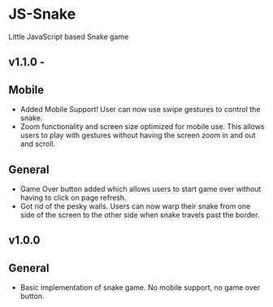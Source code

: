 # JS-Snake

Little JavaScript based Snake game

## v1.1.0 -

## Mobile

- Added Mobile Support! User can now use swipe gestures to control the snake.
- Zoom functionality and screen size optimized for mobile use. This allows users to play with gestures without having the screen zoom in and out and scroll.

## General

- Game Over button added which allows users to start game over without having to click on page refresh.
- Got rid of the pesky walls. Users can now warp their snake from one side of the screen to the other side when snake travels past the border.

## v1.0.0

## General

- Basic implementation of snake game. No mobile support, no game over button.
